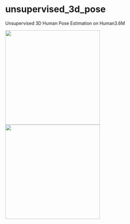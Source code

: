 # unsupervised_3d_pose
Unsupervised 3D Human Pose Estimation on Human3.6M

<img width="300" height="300" src="https://github.com/lyuheng/unsupervised_3d_pose/blob/master/final.gif"/>

<img width="300" height="300" src="https://github.com/lyuheng/unsupervised_3d_pose/blob/master/video.gif"/>
